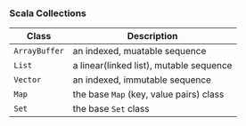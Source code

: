 ### Scala Collections

| Class | Description |
|-------|-------------|
| `ArrayBuffer` | an indexed, muatable sequence |
| `List` | a linear(linked list), mutable sequence |
| `Vector` | an indexed, immutable sequence |
| `Map` | the base `Map` (key, value pairs) class |
| `Set` | the base `Set` class |
